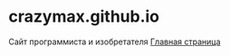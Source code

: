 # crazymax.github.io
Сайт программиста и изобретателя
[Главная страница](https://crazy-max-blog.github.io/)
